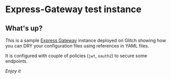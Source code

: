 # Express-Gateway test instance

## What's up?

This is a sample [Express Gateway](https://express-gateway.io) instance deployed on
Glitch showing how you can DRY your configuration files using references in YAML
files.

It is configured with couple of policies (`jwt`, `oauth2`) to secure some endpoints.

_Enjoy it_